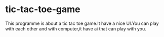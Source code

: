 # tic-tac-toe-game
This programme is about a tic tac toe game.It have a nice UI.You can play with each other and with computer,it have ai that can play with you.
